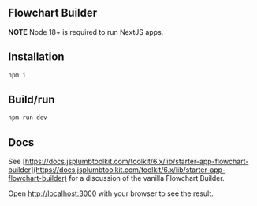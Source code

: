 ## Flowchart Builder

**NOTE** Node 18+ is required to run NextJS apps.

## Installation

```javascript
npm i
```

## Build/run

```javascript
npm run dev
```

## Docs

See [https://docs.jsplumbtoolkit.com/toolkit/6.x/lib/starter-app-flowchart-builder](https://docs.jsplumbtoolkit.com/toolkit/6.x/lib/starter-app-flowchart-builder) for a discussion of the vanilla Flowchart Builder.



Open [http://localhost:3000](http://localhost:3000) with your browser to see the result.
